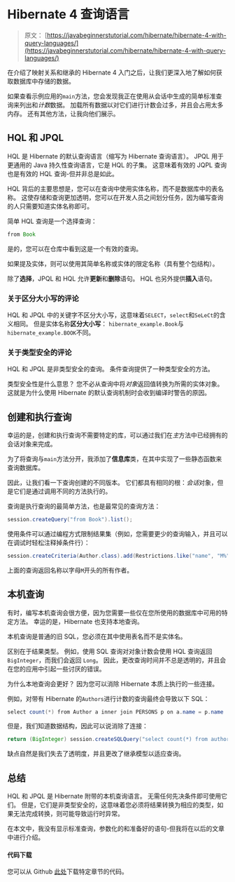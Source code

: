# Hibernate 4 查询语言

> 原文： [https://javabeginnerstutorial.com/hibernate/hibernate-4-with-query-languages/](https://javabeginnerstutorial.com/hibernate/hibernate-4-with-query-languages/)

在介绍了映射关系和继承的 Hibernate 4 入门之后，让我们更深入地了解如何获取数据库中存储的数据。

如果查看示例应用的`main`方法，您会发现我正在使用从会话中生成的简单标准查询来列出和*计数*数据。 加载所有数据以对它们进行计数会过多，并且会占用太多内存。 还有其他方法，让我向他们展示。

## HQL 和 JPQL

HQL 是 Hibernate 的默认查询语言（缩写为 Hibernate 查询语言）。 JPQL 用于更通用的 Java 持久性查询语言，它是 HQL 的子集。 这意味着有效的 JQPL 查询也是有效的 HQL 查询-但并非总是如此。

HQL 背后的主要思想是，您可以在查询中使用实体名称，而不是数据库中的表名称。 这使存储和查询更加透明，您可以在开发人员之间划分任务，因为编写查询的人只需要知道实体名称即可。

简单 HQL 查询是一个选择查询：

```java
from Book
```

是的，您可以在仓库中看到这是一个有效的查询。

如果提及实体，则可以使用其简单名称或实体的限定名称（具有整个包结构）。

除了**选择**，JPQL 和 HQL 允许**更新**和**删除**语句。 HQL 也另外提供**插入**语句。

### 关于区分大小写的评论

HQL 和 JPQL 中的关键字不区分大小写，这意味着`SELECT`，`select`和`SeLeCt`的含义相同。 但是实体名称**区分大小写**： `hibernate_example.Book`与`hibernate_example.BOOK`不同。

### 关于类型安全的评论

HQL 和 JPQL 是非类型安全的查询。 条件查询提供了一种类型安全的方法。

类型安全性是什么意思？ 您不必从查询中将*对象*返回值转换为所需的实体对象。 这就是为什么使用 Hibernate 的默认查询机制时会收到编译时警告的原因。

## 创建和执行查询

幸运的是，创建和执行查询不需要特定的库，可以通过我们在*主*方法中已经拥有的会话对象来完成。

为了将查询与`main`方法分开，我添加了**信息库**类，在其中实现了一些静态函数来查询数据库。

因此，让我们看一下查询创建的不同版本。 它们都具有相同的根：*会话*对象，但是它们是通过调用不同的方法执行的。

查询是执行查询的最简单方法，也是最常见的查询方法：

```java
session.createQuery("from Book").list();
```

使用条件可以通过编程方式限制结果集（例如，您需要更少的查询输入，并且可以在调试时轻松注释掉条件行）：

```java
session.createCriteria(Author.class).add(Restrictions.like("name", "M%")).list();
```

上面的查询返回名称以字母`M`开头的所有作者。

## 本机查询

有时，编写本机查询会很方便，因为您需要一些仅在您所使用的数据库中可用的特定方法。 幸运的是，Hibernate 也支持本地查询。

本机查询是普通的旧 SQL，您必须在其中使用表名而不是实体名。

区别在于结果类型。 例如，使用 SQL 查询对对象计数会使用 HQL 查询返回`BigInteger`，而我们会返回 `Long`。 因此，更改查询时间并不总是透明的，并且会在您的应用中引起一些讨厌的错误。

为什么本地查询会更好？ 因为您可以消除 Hibernate 本质上执行的一些连接。

例如，对带有 Hibernate 的`Authors`进行计数的查询最终会导致以下 SQL：

```java
select count(*) from Author a inner join PERSONS p on a.name = p.name
```

但是，我们知道数据结构，因此可以说消除了连接：

```java
return (BigInteger) session.createSQLQuery("select count(*) from author").uniqueResult();
```

缺点自然是我们失去了透明度，并且更改了继承模型以适应查询。

## 总结

HQL 和 JPQL 是 Hibernate 附带的本机查询语言。 无需任何先决条件即可使用它们。 但是，它们是非类型安全的，这意味着您必须将结果转换为相应的类型，如果无法完成转换，则可能导致运行时异常。

在本文中，我没有显示标准查询，参数化的和准备好的语句-但我将在以后的文章中进行介绍。

#### 代码下载

您可以从 Github [此处](https://github.com/JBTAdmin/Hibernate)下载特定章节的代码。

